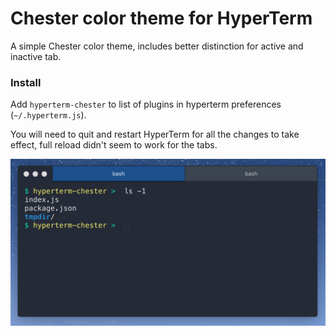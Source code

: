 
# Chester color theme for HyperTerm

A simple Chester color theme, includes better distinction for active and inactive tab. 


### Install

Add `hyperterm-chester` to list of plugins in hyperterm preferences (`~/.hyperterm.js`).

You will need to quit and restart HyperTerm for all the changes to take effect, full reload didn't seem to work for the tabs.

![Screenshot](hyperterm-chester.png?raw=true)

